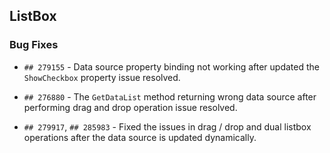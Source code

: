 ##  ListBox

###    Bug Fixes

- `## 279155` - Data source property binding not working after updated the `ShowCheckbox` property issue resolved.

- `## 276880` - The `GetDataList` method returning wrong data source after performing drag and drop operation issue resolved.

- `## 279917`, `## 285983` - Fixed the issues in drag / drop and dual listbox operations after the data source is updated dynamically.
